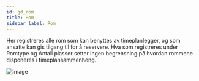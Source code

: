 ```yaml
---
id: gd_rom
title: Rom
sidebar_label: Rom
---
```


Her registreres alle rom som kan benyttes av timeplanlegger, og som ansatte kan gis tilgang til for å reservere. Hva som registreres under Romtype og Antall plasser setter ingen begrensning på hvordan rommene disponeres i timeplansammenheng.

![image](https://github.com/BarmanHanssen/iskole/assets/80097133/68dac62d-da2d-45f3-bab0-d28c6e026c5d)

